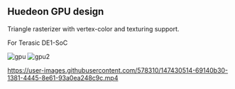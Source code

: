 
Huedeon GPU design
-----------------------------

Triangle rasterizer with vertex-color and texturing support.

For Terasic DE1-SoC

![gpu](https://user-images.githubusercontent.com/1381933/109404717-78b99800-7947-11eb-95c8-bb9f3679ee2f.gif)
![gpu2](https://user-images.githubusercontent.com/1381933/111018346-0f9a4180-8397-11eb-9be0-59de2aa1a450.gif)

https://user-images.githubusercontent.com/578310/147430514-69140b30-1381-4445-8e61-93a0ea248c9c.mp4
